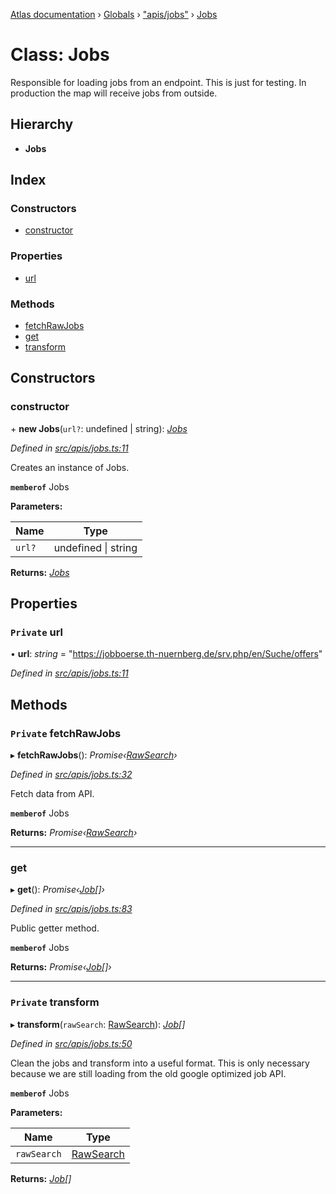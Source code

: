 [Atlas documentation](../README.md) › [Globals](../globals.md) › ["apis/jobs"](../modules/_apis_jobs_.md) › [Jobs](_apis_jobs_.jobs.md)

# Class: Jobs

Responsible for loading jobs from an endpoint.
This is just for testing.
In production the map will receive jobs from outside.

## Hierarchy

* **Jobs**

## Index

### Constructors

* [constructor](_apis_jobs_.jobs.md#constructor)

### Properties

* [url](_apis_jobs_.jobs.md#private-url)

### Methods

* [fetchRawJobs](_apis_jobs_.jobs.md#private-fetchrawjobs)
* [get](_apis_jobs_.jobs.md#get)
* [transform](_apis_jobs_.jobs.md#private-transform)

## Constructors

###  constructor

\+ **new Jobs**(`url?`: undefined | string): *[Jobs](_apis_jobs_.jobs.md)*

*Defined in [src/apis/jobs.ts:11](https://github.com/chronark/atlas/blob/f6d4b61/src/apis/jobs.ts#L11)*

Creates an instance of Jobs.

**`memberof`** Jobs

**Parameters:**

Name | Type |
------ | ------ |
`url?` | undefined &#124; string |

**Returns:** *[Jobs](_apis_jobs_.jobs.md)*

## Properties

### `Private` url

• **url**: *string* = "https://jobboerse.th-nuernberg.de/srv.php/en/Suche/offers"

*Defined in [src/apis/jobs.ts:11](https://github.com/chronark/atlas/blob/f6d4b61/src/apis/jobs.ts#L11)*

## Methods

### `Private` fetchRawJobs

▸ **fetchRawJobs**(): *Promise‹[RawSearch](../interfaces/_types_customtypes_.rawsearch.md)›*

*Defined in [src/apis/jobs.ts:32](https://github.com/chronark/atlas/blob/f6d4b61/src/apis/jobs.ts#L32)*

Fetch data from API.

**`memberof`** Jobs

**Returns:** *Promise‹[RawSearch](../interfaces/_types_customtypes_.rawsearch.md)›*

___

###  get

▸ **get**(): *Promise‹[Job](../interfaces/_types_customtypes_.job.md)[]›*

*Defined in [src/apis/jobs.ts:83](https://github.com/chronark/atlas/blob/f6d4b61/src/apis/jobs.ts#L83)*

Public getter method.

**`memberof`** Jobs

**Returns:** *Promise‹[Job](../interfaces/_types_customtypes_.job.md)[]›*

___

### `Private` transform

▸ **transform**(`rawSearch`: [RawSearch](../interfaces/_types_customtypes_.rawsearch.md)): *[Job](../interfaces/_types_customtypes_.job.md)[]*

*Defined in [src/apis/jobs.ts:50](https://github.com/chronark/atlas/blob/f6d4b61/src/apis/jobs.ts#L50)*

Clean the jobs and transform into a useful format.
This is only necessary because we are still loading from the old google optimized job API.

**`memberof`** Jobs

**Parameters:**

Name | Type |
------ | ------ |
`rawSearch` | [RawSearch](../interfaces/_types_customtypes_.rawsearch.md) |

**Returns:** *[Job](../interfaces/_types_customtypes_.job.md)[]*
